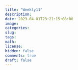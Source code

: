```yaml
---
title: "Weekly11"
description: 
date: 2023-04-01T23:21:15+08:00
image: 
categories:
slug:
tags:
math: 
license: 
hidden: false
comments: true
draft: false
---
```

